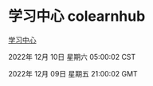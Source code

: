 # 学习中心 colearnhub
[学习中心](http://59.174.9.30:56308/colearnhub/)

2022年 12月 10日 星期六 05:00:02 CST

2022年 12月 09日 星期五 21:00:02 GMT
